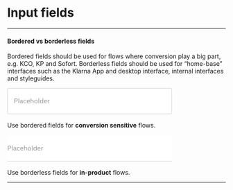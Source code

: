 # Input fields

---

#### Bordered vs borderless fields

Bordered fields should be used for flows where conversion play a big part, e.g. KCO, KP and Sofort. Borderless fields should be used for “home-base” interfaces such as the Klarna App and desktop interface, internal interfaces and styleguides.

![](/assets/Field.png)

Use bordered fields for **conversion sensitive** flows.

![](/assets/Input.png)

Use borderless fields for **in-product** flows.

---



